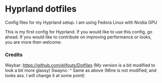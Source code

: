 # Hyprland dotfiles
Config files for my Hyprland setup. I am using Fedora Linux with Nvidia GPU

This is my first config for Hyprland. If you would like to use this config, go ahead. If you would like to contribute on improving performance or looks, you are more then welcome.

### Credits
Waybar: https://github.com/elifouts/Dotfiles (My version is a bit modified to look a bit more glassy)
Swaync: ^ Same as above (Mine is not modified, and looks ass. I will change it at some point)